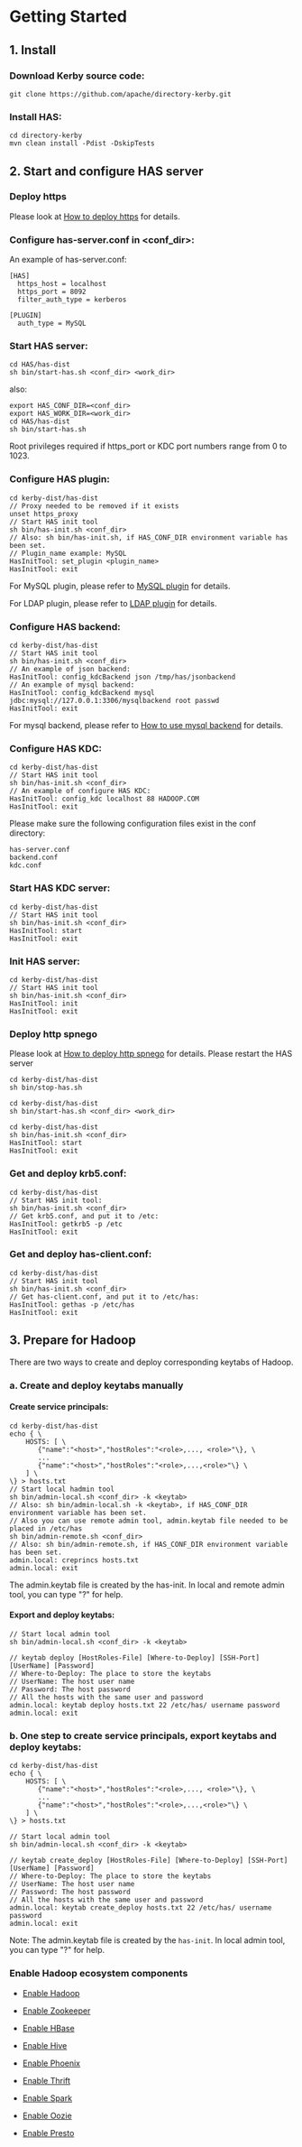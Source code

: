 <!--
  Licensed to the Apache Software Foundation (ASF) under one
  or more contributor license agreements.  See the NOTICE file
  distributed with this work for additional information
  regarding copyright ownership.  The ASF licenses this file
  to you under the Apache License, Version 2.0 (the
  "License"); you may not use this file except in compliance
  with the License.  You may obtain a copy of the License at

  http://www.apache.org/licenses/LICENSE-2.0

  Unless required by applicable law or agreed to in writing,
  software distributed under the License is distributed on an
  "AS IS" BASIS, WITHOUT WARRANTIES OR CONDITIONS OF ANY
  KIND, either express or implied.  See the License for the
  specific language governing permissions and limitations
  under the License.
-->

Getting Started
================

## 1. Install

### Download Kerby source code:
```
git clone https://github.com/apache/directory-kerby.git
```

### Install HAS:
```
cd directory-kerby
mvn clean install -Pdist -DskipTests
```

## 2. Start and configure HAS server

### Deploy https
Please look at [How to deploy https](deploy-https.md) for details.

### Configure has-server.conf in <conf_dir>:
An example of has-server.conf:
```
[HAS]
  https_host = localhost
  https_port = 8092
  filter_auth_type = kerberos

[PLUGIN]
  auth_type = MySQL
```

### Start HAS server:
```
cd HAS/has-dist
sh bin/start-has.sh <conf_dir> <work_dir>
```

also:
```
export HAS_CONF_DIR=<conf_dir>
export HAS_WORK_DIR=<work_dir>
cd HAS/has-dist
sh bin/start-has.sh
```

Root privileges required if https_port or KDC port numbers range from 0 to 1023.

### Configure HAS plugin:
```
cd kerby-dist/has-dist
// Proxy needed to be removed if it exists
unset https_proxy
// Start HAS init tool
sh bin/has-init.sh <conf_dir>
// Also: sh bin/has-init.sh, if HAS_CONF_DIR environment variable has been set.
// Plugin_name example: MySQL
HasInitTool: set_plugin <plugin_name>
HasInitTool: exit
```
For MySQL plugin, please refer to [MySQL plugin](mysql-plugin.md) for details.

For LDAP plugin, please refer to [LDAP plugin](ldap-plugin.md) for details.


### Configure HAS backend:
```
cd kerby-dist/has-dist
// Start HAS init tool
sh bin/has-init.sh <conf_dir>
// An example of json backend:
HasInitTool: config_kdcBackend json /tmp/has/jsonbackend
// An example of mysql backend:
HasInitTool: config_kdcBackend mysql jdbc:mysql://127.0.0.1:3306/mysqlbackend root passwd
HasInitTool: exit
```
For mysql backend, please refer to [How to use mysql backend](mysql-backend.md) for details.

### Configure HAS KDC:
```
cd kerby-dist/has-dist
// Start HAS init tool
sh bin/has-init.sh <conf_dir>
// An example of configure HAS KDC:
HasInitTool: config_kdc localhost 88 HADOOP.COM
HasInitTool: exit
```
Please make sure the following configuration files exist in the conf directory:
```
has-server.conf
backend.conf
kdc.conf
```

### Start HAS KDC server:
```
cd kerby-dist/has-dist
// Start HAS init tool
sh bin/has-init.sh <conf_dir>
HasInitTool: start
HasInitTool: exit
```

### Init HAS server:
```
cd kerby-dist/has-dist
// Start HAS init tool
sh bin/has-init.sh <conf_dir>
HasInitTool: init
HasInitTool: exit
```

### Deploy http spnego
Please look at [How to deploy http spnego](deploy-spnego.md) for details.
Please restart the HAS server

```
cd kerby-dist/has-dist
sh bin/stop-has.sh

cd kerby-dist/has-dist
sh bin/start-has.sh <conf_dir> <work_dir>

cd kerby-dist/has-dist
sh bin/has-init.sh <conf_dir>
HasInitTool: start
HasInitTool: exit
```

### Get and deploy krb5.conf:
```
cd kerby-dist/has-dist
// Start HAS init tool:
sh bin/has-init.sh <conf_dir>
// Get krb5.conf, and put it to /etc:
HasInitTool: getkrb5 -p /etc
HasInitTool: exit
```

### Get and deploy has-client.conf:
```
cd kerby-dist/has-dist
// Start HAS init tool
sh bin/has-init.sh <conf_dir>
// Get has-client.conf, and put it to /etc/has:
HasInitTool: gethas -p /etc/has
HasInitTool: exit
```

## 3. Prepare for Hadoop
There are two ways to create and deploy corresponding keytabs of Hadoop.

### a. Create and deploy keytabs manually
#### Create service principals:
```
cd kerby-dist/has-dist
echo { \
    HOSTS: [ \
       {"name":"<host>","hostRoles":"<role>,..., <role>"\}, \
       ...
       {"name":"<host>","hostRoles":"<role>,...,<role>"\} \
    ] \
\} > hosts.txt
// Start local hadmin tool
sh bin/admin-local.sh <conf_dir> -k <keytab>
// Also: sh bin/admin-local.sh -k <keytab>, if HAS_CONF_DIR environment variable has been set.
// Also you can use remote admin tool, admin.keytab file needed to be placed in /etc/has
sh bin/admin-remote.sh <conf_dir>
// Also: sh bin/admin-remote.sh, if HAS_CONF_DIR environment variable has been set.
admin.local: creprincs hosts.txt
admin.local: exit
```
The admin.keytab file is created by the has-init. In local and remote admin tool, you can type "?" for help.

#### Export and deploy keytabs:
```
// Start local admin tool
sh bin/admin-local.sh <conf_dir> -k <keytab>

// keytab deploy [HostRoles-File] [Where-to-Deploy] [SSH-Port] [UserName] [Password]
// Where-to-Deploy: The place to store the keytabs
// UserName: The host user name
// Password: The host password
// All the hosts with the same user and password
admin.local: keytab deploy hosts.txt 22 /etc/has/ username password
admin.local: exit
```

### b. One step to create service principals, export keytabs and deploy keytabs:
```
cd kerby-dist/has-dist
echo { \
    HOSTS: [ \
       {"name":"<host>","hostRoles":"<role>,..., <role>"\}, \
       ...
       {"name":"<host>","hostRoles":"<role>,...,<role>"\} \
    ] \
\} > hosts.txt

// Start local admin tool
sh bin/admin-local.sh <conf_dir> -k <keytab>

// keytab create_deploy [HostRoles-File] [Where-to-Deploy] [SSH-Port] [UserName] [Password]
// Where-to-Deploy: The place to store the keytabs
// UserName: The host user name
// Password: The host password
// All the hosts with the same user and password
admin.local: keytab create_deploy hosts.txt 22 /etc/has/ username password
admin.local: exit
```
Note: The admin.keytab file is created by the `has-init`. In local admin tool, you can type "?" for help.

### Enable Hadoop ecosystem components
* [Enable Hadoop](../supports/hadoop/README.md)

* [Enable Zookeeper](../supports/zookeeper/README.md)

* [Enable HBase](../supports/hbase/README.md)

* [Enable Hive](../supports/hive/README.md)

* [Enable Phoenix](../supports/phoenix/README.md)

* [Enable Thrift](../supports/thrift/README.md)

* [Enable Spark](../supports/spark/README.md)

* [Enable Oozie](../supports/oozie/README.md)

* [Enable Presto](../supports/presto/README.md)